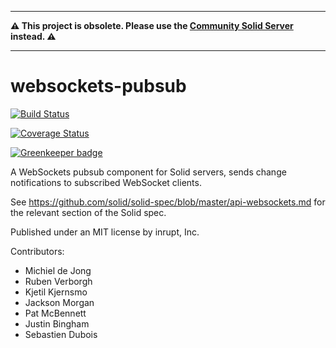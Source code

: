 -----

**⚠️ This project is obsolete. Please use the [Community Solid Server](https://github.com/solid/community-server) instead. ⚠️**

-----

# websockets-pubsub

[![Build Status](https://travis-ci.org/inrupt/websockets-pubsub.svg?branch=master)](https://travis-ci.org/inrupt/websockets-pubsub)

[![Coverage Status](https://coveralls.io/repos/github/inrupt/websockets-pubsub/badge.svg?branch=master)](https://coveralls.io/github/inrupt/websockets-pubsub?branch=master)

[![Greenkeeper badge](https://badges.greenkeeper.io/inrupt/websockets-pubsub.svg)](https://greenkeeper.io/)

A WebSockets pubsub component for Solid servers, sends change notifications to subscribed WebSocket clients.

See https://github.com/solid/solid-spec/blob/master/api-websockets.md for the relevant section of the Solid spec.

Published under an MIT license by inrupt, Inc.

Contributors:
* Michiel de Jong
* Ruben Verborgh
* Kjetil Kjernsmo
* Jackson Morgan
* Pat McBennett
* Justin Bingham
* Sebastien Dubois

